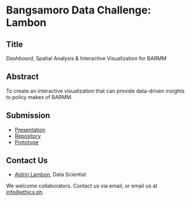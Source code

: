 # Bangsamoro Data Challenge: Lambon 

## Title

*Dashboard*, Spatial Analysis & Interactive Visualization
for BARMM

## Abstract

To create an interactive visualization that can provide data-driven insights to policy makes of BARMM. 

## Submission

* [Presentation](https://github.com/ethicsph/bangsamoro-data-challenge/blob/master/lambon/Spatial%20Analysis%20%26%20Interactive%20Visualization%20for%20BARMM.pptx)
* [Repository](https://github.com/ethicsph/bangsamoro-data-challenge/tree/master/lambon/repository)
* [Prototype](https://public.tableau.com/profile/aldrinlambon#!/vizhome/BangsamoroSocio-EconomicProfile/OpenBangsamoroData)

## Contact Us

* [Aldrin Lambon](mailto:lambonaldrin@gmail.com), Data Scientist

We welcome collaborators. Contact us via email, or email us at info@ethics.ph.